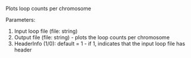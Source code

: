 Plots loop counts per chromosome

Parameters:
1) Input loop file (file: string)
2) Output file (file: string) - plots the loop counts per chromosome
3) HeaderInfo (1/0): default = 1 - if 1, indicates that the input loop file has header



